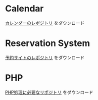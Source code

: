 # Calendar
[カレンダーのレポジトリ](https://github.com/woody-san/Calender_php) をダウンロード

# Reservation System
[予約サイトのレポジトリ](https://github.com/mayukorin/calendar-reserve-app) をダウンロード

# PHP
[PHP処理に必要なリポジトリ](https://github.com/sk0025/reservation_php) をダウンロード
